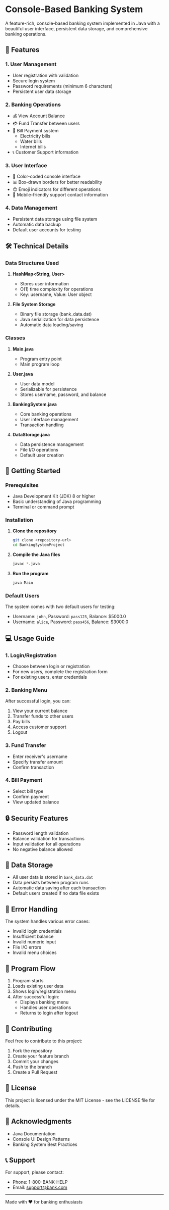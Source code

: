 # Console-Based Banking System

A feature-rich, console-based banking system implemented in Java with a beautiful user interface, persistent data storage, and comprehensive banking operations.

## 🌟 Features

### 1. User Management
- User registration with validation
- Secure login system
- Password requirements (minimum 6 characters)
- Persistent user data storage

### 2. Banking Operations
- 💰 View Account Balance
- 💳 Fund Transfer between users
- 📝 Bill Payment system
  - Electricity bills
  - Water bills
  - Internet bills
- 📞 Customer Support information

### 3. User Interface
- 🎨 Color-coded console interface
- 📊 Box-drawn borders for better readability
- 😊 Emoji indicators for different operations
- 📱 Mobile-friendly support contact information

### 4. Data Management
- Persistent data storage using file system
- Automatic data backup
- Default user accounts for testing

## 🛠️ Technical Details

### Data Structures Used
1. **HashMap<String, User>**
   - Stores user information
   - O(1) time complexity for operations
   - Key: username, Value: User object

2. **File System Storage**
   - Binary file storage (bank_data.dat)
   - Java serialization for data persistence
   - Automatic data loading/saving

### Classes
1. **Main.java**
   - Program entry point
   - Main program loop

2. **User.java**
   - User data model
   - Serializable for persistence
   - Stores username, password, and balance

3. **BankingSystem.java**
   - Core banking operations
   - User interface management
   - Transaction handling

4. **DataStorage.java**
   - Data persistence management
   - File I/O operations
   - Default user creation

## 🚀 Getting Started

### Prerequisites
- Java Development Kit (JDK) 8 or higher
- Basic understanding of Java programming
- Terminal or command prompt

### Installation

1. **Clone the repository**
   ```bash
   git clone <repository-url>
   cd BankingSystemProject
   ```

2. **Compile the Java files**
   ```bash
   javac *.java
   ```

3. **Run the program**
   ```bash
   java Main
   ```

### Default Users
The system comes with two default users for testing:
- Username: `john`, Password: `pass123`, Balance: $5000.0
- Username: `alice`, Password: `pass456`, Balance: $3000.0

## 💻 Usage Guide

### 1. Login/Registration
- Choose between login or registration
- For new users, complete the registration form
- For existing users, enter credentials

### 2. Banking Menu
After successful login, you can:
1. View your current balance
2. Transfer funds to other users
3. Pay bills
4. Access customer support
5. Logout

### 3. Fund Transfer
- Enter receiver's username
- Specify transfer amount
- Confirm transaction

### 4. Bill Payment
- Select bill type
- Confirm payment
- View updated balance

## 🔒 Security Features

- Password length validation
- Balance validation for transactions
- Input validation for all operations
- No negative balance allowed

## 📝 Data Storage

- All user data is stored in `bank_data.dat`
- Data persists between program runs
- Automatic data saving after each transaction
- Default users created if no data file exists

## 🐛 Error Handling

The system handles various error cases:
- Invalid login credentials
- Insufficient balance
- Invalid numeric input
- File I/O errors
- Invalid menu choices

## 🔄 Program Flow

1. Program starts
2. Loads existing user data
3. Shows login/registration menu
4. After successful login:
   - Displays banking menu
   - Handles user operations
   - Returns to login after logout

## 🤝 Contributing

Feel free to contribute to this project:
1. Fork the repository
2. Create your feature branch
3. Commit your changes
4. Push to the branch
5. Create a Pull Request

## 📄 License

This project is licensed under the MIT License - see the LICENSE file for details.

## 🙏 Acknowledgments

- Java Documentation
- Console UI Design Patterns
- Banking System Best Practices

## 📞 Support

For support, please contact:
- Phone: 1-800-BANK-HELP
- Email: support@bank.com

---

Made with ❤️ for banking enthusiasts 